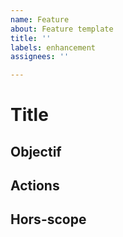 ```yaml
---
name: Feature
about: Feature template
title: ''
labels: enhancement
assignees: ''

---
```


# Title
## Objectif

## Actions

## Hors-scope
